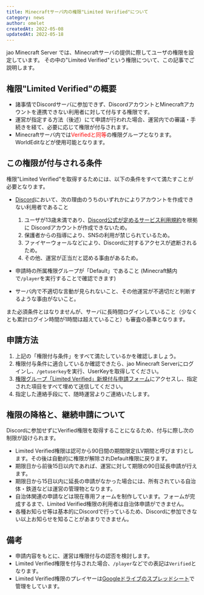 ```yaml
---
title: Minecraftサーバ内の権限"Limited Verified"について
category: news
author: omelet
createdAt: 2022-05-08
updatedAt: 2022-05-18
---
```


jao Minecraft Server では、Minecraftサーバの提供に際してユーザの権限を設定しています。
その中の"Limited Verified"という権限について、この記事でご説明します。

## 権限"Limited Verified"の概要

- 諸事情でDiscordサーバに参加できず、DiscordアカウントとMinecraftアカウントを連携できない利用者に対して付与する権限です。
- 運営が指定する方法（後述）にて申請が行われた場合、運営内での審議・手続きを経て、必要に応じて権限が付与されます。
- Minecraftサーバ内では<span style="color: red">Verifiedと同等</span>の権限グループとなります。WorldEditなどが使用可能となります。

## この権限が付与される条件

権限"Limited Verified"を取得するためには、以下の条件をすべて満たすことが必要となります。

- [Discord](https://wiki.jaoafa.com/jMS_Gamers_Club)において、次の理由のうちのいずれかによりアカウントを作成できない利用者であること
    1. ユーザが13歳未満であり、[Discord公式が定めるサービス利用規約](https://discord.com/terms#親および保護者の年齢の要件と責任)を根拠に Discordアカウントが作成できないため。
    2. 保護者からの指導により、SNSの利用が禁じられているため。
    3. ファイヤーウォールなどにより、Discordに対するアクセスが遮断されるため。
    4. その他、運営が正当だと認める事由があるため。

- 申請時の所属権限グループが「Default」であること (Minecraft鯖内で`/player`を実行することで確認できます)
- サーバ内で不適切な言動が見られないこと、その他運営が不適切だと判断するような事由がないこと。

また必須条件とはなりませんが、サーバに長時間ログインしていること（少なくとも累計ログイン時間が1時間は超えていること）も審査の基準となります。

## 申請方法

1. 上記の「権限付与条件」をすべて満たしているかを確認しましょう。
2. 権限付与条件に適合しているか確認できたら、jao Minecraft Serverにログインし、`/getuserkey`を実行、UserKeyを取得してください。
3. [権限グループ「Limited Verified」新規付与申請フォーム](https://docs.google.com/forms/d/e/1FAIpQLScc_sLdQrN7WeHGPpc8uSTpyJ-7yiPyie_NBDWNoU69zfmCNQ/viewform)にアクセスし、指定された項目をすべて埋めて送信してください。
4. 指定した連絡手段にて、随時運営よりご連絡いたします。

## 権限の降格と、継続申請について

Discordに参加せずにVerified権限を取得することになるため、付与に際し次の制限が設けられます。

- Limited Verified権限は認可から90日間の期間限定(LV期間と呼びます)とします。その後は自動的に権限が解除されDefault権限に戻ります。
- 期限日から前後15日以内であれば、運営に対して期限の90日延長申請が行えます。
- 期限日から15日以内に延長の申請がなかった場合には、所有されている自治体・鉄道などは運営の管理物となります。
- 自治体関連の申請などは現在専用フォームを制作しています。フォームが完成するまで、Limited Verified権限の利用者は自治体申請ができません。
- 各種お知らせ等は基本的にDiscordで行っているため、Discordに参加できない以上お知らせを知ることがあまりできません。

## 備考

- 申請内容をもとに、運営は権限付与の認否を検討します。
- Limited Verified権限を付与された場合、`/player`などでの表記は`Verified`となります。
- Limited Verified権限のプレイヤーは[Googleドライブのスプレッドシート](https://docs.google.com/spreadsheets/d/18bNo0br4VakY65N16DZEwNafUPRV9TtToSQNPgxfbGI/edit?usp=sharing)で管理をしています。
